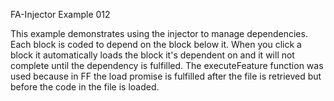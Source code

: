 FA-Injector Example 012

This example demonstrates using the injector to manage dependencies.  Each block
is coded to depend on the block below it.  When you click a block it automatically
loads the block it's dependent on and it will not complete until the dependency
is fulfilled.  The executeFeature function was used because in FF the load promise
is fulfilled after the file is retrieved but before the code in the file is loaded.
